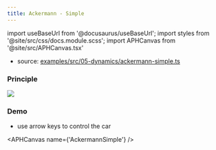 ```yaml
---
title: Ackermann - Simple
---
```


import useBaseUrl from '@docusaurus/useBaseUrl';
import styles from '@site/src/css/docs.module.scss';
import APHCanvas from '@site/src/APHCanvas.tsx'

- source: [examples/src/05-dynamics/ackermann-simple.ts](https://github.com/APHGames/examples/blob/main/src/05-dynamics/ackermann-simple.ts)

### Principle

<div className={styles.figure}>
  <img className={styles.fill} src={useBaseUrl('img/docs/ackermann.svg')} />
</div>

### Demo
- use arrow keys to control the car

<APHCanvas name={'AckermannSimple'} />

